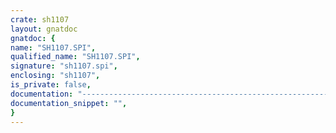```yaml
---
crate: sh1107
layout: gnatdoc
gnatdoc: {
name: "SH1107.SPI",
qualified_name: "SH1107.SPI",
signature: "sh1107.spi",
enclosing: "sh1107",
is_private: false,
documentation: "------------------------------------------------------------------------\n  Writes the\n     Cmd: to the OLED using\n     Port: SPI of the device using\n     CS_SPI : as the select pin",
documentation_snippet: "",
}
---
```

